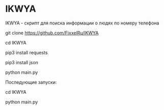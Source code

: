# IKWYA
IKWYA - скрипт для поиска информации о людях по номеру телефона

git clone https://github.com/FixxelRu/IKWYA

cd IKWYA

pip3 install requests

pip3 install json

python main.py

Последующие запуски:

cd IKWYA

python main.py
